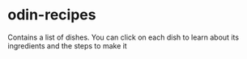 # odin-recipes
Contains a list of dishes. You can click on each dish to learn about its ingredients and the steps to make it
